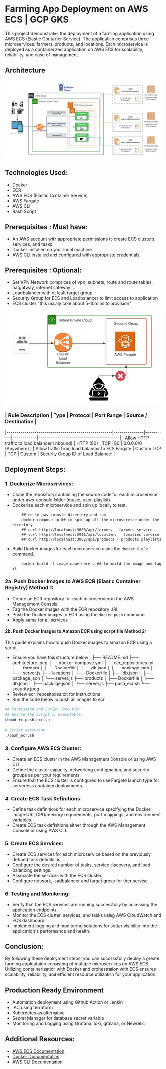 # Farming App Deployment on AWS ECS | GCP GKS

This project demonstrates the deployment of a farming application using AWS ECS (Elastic Container Service). The application comprises three microservices: farmers, products, and locations. Each microservice is deployed as a containerized application on AWS ECS for scalability, reliability, and ease of management.

## Architecture

![Architecture diagram](./architecture.jpeg)

## Technologies Used:
-   Docker
-   ECR
-   AWS ECS (Elastic Container Service)
-   AWS Fargate
-   AWS CLI
-   Bash Script


## Prerequisites : Must have:
- An AWS account with appropriate permissions to create ECS clusters, services, and tasks.
- Docker installed on your local machine.
- AWS CLI installed and configured with appropriate credentials.

## Prerequisites : Optional:
- Set VPN Network comprices of vpn, subnets, route and route tables, natgatway, internet gateway ...
- Loadbalancer with default target group
- Security Group for ECS and Loadbalancer to limit access to application
- ECS cluster "this usualy take about 5-10mins to provision"

![Architecture diagram](./security.jpeg)

### | Rule Description                                    | Type          | Protocol  | Port Range | Source / Destination                     |
|-----------------------------------------------------|---------------|-----------|------------|-----------------------------------------|
| Allow HTTP traffic to load balancer (Inbound)      | HTTP (80)     | TCP       | 80         | 0.0.0.0/0 (Anywhere)                    |
| Allow traffic from load balancer to ECS Fargate    | Custom TCP    | TCP       | Custom     | Security Group ID of Load Balancer      |



## Deployment Steps:

### 1. Dockerize Microservices:
- Clone the repository containing the source code for each microservice  under aws-console folder (music, user, playlist).
- Dockerize each microservice and spin up locally to test.
    ```shell
        ## cd to aws-conosle directory and run 
        docker compose up ## to spin up all the microservice under the directory
        ## curl http://localhost:3000/api/farmers - farmers service
        ## curl http://localhost:3001/api/locations - locatios service
        ## curl http://localhost:3002/api/products - products playlists
    ```
- Build Docker images for each microservice using the `docker build` command.
    ```shell
        docker build -t image-name-here . ## to build the image and tag it
    ```

### 2a. Push Docker Images to AWS ECR (Elastic Container Registry) Method 1:
- Create an ECR repository for each microservice in the AWS Management Console.
- Tag the Docker images with the ECR repository URI.
- Push the Docker images to ECR using the `docker push` command.
- Apply same for all services

#### 2b. Push Docker Images to Amazon ECR using script file Method 2:
This guide explains how to push Docker images to Amazon ECR using a script.
- Ensure you have this structure below
.
├── README.md
├── architecture.jpeg
├── docker-compose.yml
├── ecr_repositories.txt
├── farmers
│ ├── Dockerfile
│ ├── db.json
│ ├── package.json
│ └── server.js
├── locations
│ ├── Dockerfile
│ ├── db.json
│ ├── package.json
│ └── server.js
├── products
│ ├── Dockerfile
│ ├── db.json
│ ├── package.json
│ └── server.js
├── push_ecr.sh
└── security.jpeg
- Review ecr_repositories.txt for instructions
- Run the code below to push all images to ecr
``` bash
## Permission and Script Execution
## Ensure the script is executable:
chmod +x push_ecr.sh

# Script execution
./push_ecr.sh
```


### 3. Configure AWS ECS Cluster:
- Create an ECS cluster in the AWS Management Console or using AWS CLI.
- Define the cluster capacity, networking configuration, and security groups as per your requirements.
- Ensure that the ECS cluster is configured to use Fargate launch type for serverless container deployments.

### 4. Create ECS Task Definitions:
- Define task definitions for each microservice specifying the Docker image URI, CPU/memory requirements, port mappings, and environment variables.
- Create ECS task definitions either through the AWS Management Console or using AWS CLI.

### 5. Create ECS Services:
- Create ECS services for each microservice based on the previously defined task definitions.
- Configure the desired number of tasks, service discovery, and load balancing settings.
- Associate the services with the ECS cluster.
- Configure network, loadbalancer and target group for ther servise

### 6. Testing and Monitoring:
- Verify that the ECS services are running successfully by accessing the application endpoints.
- Monitor the ECS cluster, services, and tasks using AWS CloudWatch and ECS dashboard.
- Implement logging and monitoring solutions for better visibility into the application's performance and health.

## Conclusion:
By following these deployment steps, you can successfully deploy a greate farming applcataion consisting of multiple microservices on AWS ECS. Utilizing containerization with Docker and orchestration with ECS ensures scalability, reliability, and efficient resource utilization for your application.

## Production Ready Environment
- Automation deployment using Github Action or Jenkin
- IAC using terraform 
- Kubernetes as alternative
- Secret Manager for database secret variable
- Monitoring and Logging using Grafana, loki, grafana, or Newrelic

## Additional Resources:
- [AWS ECS Documentation](https://docs.aws.amazon.com/ecs/)
- [Docker Documentation](https://docs.docker.com/)
- [AWS CLI Documentation](https://awscli.amazonaws.com/v2/documentation/api/latest/index.html)
